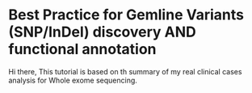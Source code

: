 # Best Practice for Gemline Variants (SNP/InDel) discovery AND functional annotation
Hi there, 
This tutorial is based on th summary of my real clinical cases analysis for Whole exome sequencing. 
